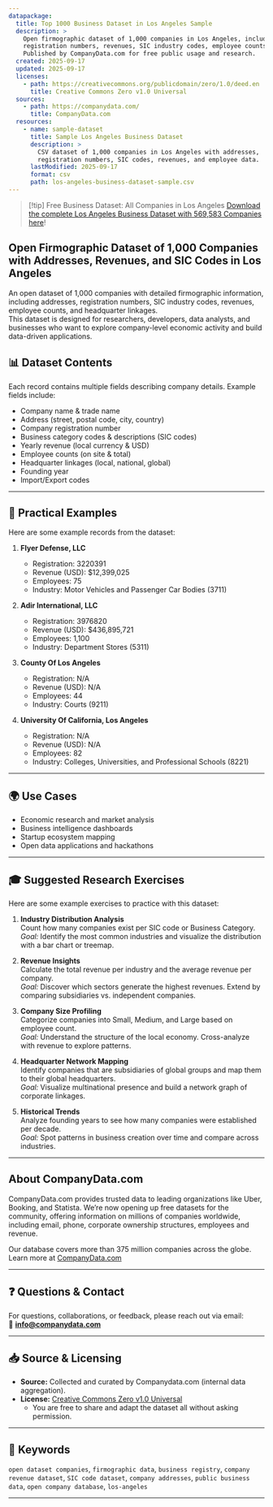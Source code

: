 ```yaml
---
datapackage:
  title: Top 1000 Business Dataset in Los Angeles Sample
  description: >
    Open firmographic dataset of 1,000 companies in Los Angeles, including addresses, 
    registration numbers, revenues, SIC industry codes, employee counts, and headquarter linkages. 
    Published by CompanyData.com for free public usage and research.
  created: 2025-09-17
  updated: 2025-09-17
  licenses:
    - path: https://creativecommons.org/publicdomain/zero/1.0/deed.en
      title: Creative Commons Zero v1.0 Universal
  sources:
    - path: https://companydata.com/
      title: CompanyData.com
  resources:
    - name: sample-dataset
      title: Sample Los Angeles Business Dataset
      description: >
        CSV dataset of 1,000 companies in Los Angeles with addresses, 
        registration numbers, SIC codes, revenues, and employee data.
      lastModified: 2025-09-17
      format: csv
      path: los-angeles-business-dataset-sample.csv
---
```


> [!tip] Free Business Dataset: All Companies in Los Angeles
> [Download the complete Los Angeles Business Dataset with 569,583 Companies here](https://companydata.com/free-business-datasets/)!

## Open Firmographic Dataset of 1,000 Companies with Addresses, Revenues, and SIC Codes in Los Angeles

An open dataset of 1,000 companies with detailed firmographic information, including addresses, registration numbers, SIC industry codes, revenues, employee counts, and headquarter linkages.  
This dataset is designed for researchers, developers, data analysts, and businesses who want to explore company-level economic activity and build data-driven applications.


## 📊 Dataset Contents

Each record contains multiple fields describing company details. Example fields include:

- Company name & trade name  
- Address (street, postal code, city, country)  
- Company registration number  
- Business category codes & descriptions (SIC codes)  
- Yearly revenue (local currency & USD)  
- Employee counts (on site & total)  
- Headquarter linkages (local, national, global)  
- Founding year  
- Import/Export codes  

---

## 🔎 Practical Examples

Here are some example records from the dataset:

1. **Flyer Defense, LLC** 
   - Registration: 3220391  
   - Revenue (USD): $12,399,025  
   - Employees: 75  
   - Industry: Motor Vehicles and Passenger Car Bodies (3711)  

2. **Adir International, LLC** 
   - Registration: 3976820  
   - Revenue (USD): $436,895,721  
   - Employees: 1,100  
   - Industry: Department Stores (5311)  

3. **County Of Los Angeles** 
   - Registration: N/A  
   - Revenue (USD): N/A  
   - Employees: 44  
   - Industry: Courts (9211)  

4. **University Of California, Los Angeles** 
   - Registration: N/A  
   - Revenue (USD): N/A  
   - Employees: 82  
   - Industry: Colleges, Universities, and Professional Schools (8221)

---

## 🌍 Use Cases
- Economic research and market analysis  
- Business intelligence dashboards  
- Startup ecosystem mapping  
- Open data applications and hackathons  

---

## 🎓 Suggested Research Exercises

Here are some example exercises to practice with this dataset:

1. **Industry Distribution Analysis**  
   Count how many companies exist per SIC code or Business Category.  
   *Goal:* Identify the most common industries and visualize the distribution with a bar chart or treemap.

2. **Revenue Insights**  
   Calculate the total revenue per industry and the average revenue per company.  
   *Goal:* Discover which sectors generate the highest revenues. Extend by comparing subsidiaries vs. independent companies.

3. **Company Size Profiling**  
   Categorize companies into Small, Medium, and Large based on employee count.  
   *Goal:* Understand the structure of the local economy. Cross-analyze with revenue to explore patterns.

4. **Headquarter Network Mapping**  
   Identify companies that are subsidiaries of global groups and map them to their global headquarters.  
   *Goal:* Visualize multinational presence and build a network graph of corporate linkages.

5. **Historical Trends**  
   Analyze founding years to see how many companies were established per decade.  
   *Goal:* Spot patterns in business creation over time and compare across industries.

---

## About CompanyData.com

CompanyData.com provides trusted data to leading organizations like Uber, Booking, and Statista. We’re now opening up free datasets for the community, offering information on millions of companies worldwide, including email, phone, corporate ownership structures, employees and revenue.

Our database covers more than 375 million companies across the globe.
Learn more at [CompanyData.com](https://companydata.com/company-database/)

---

## ❓ Questions & Contact
For questions, collaborations, or feedback, please reach out via email:  
📧 **info@companydata.com**

---

## 📥 Source & Licensing

- **Source:** Collected and curated by Companydata.com (internal data aggregation).  
- **License:** [Creative Commons Zero v1.0 Universal](https://creativecommons.org/publicdomain/zero/1.0/deed.en)  
  - You are free to share and adapt the dataset all without asking permission.

---

## 🔑 Keywords
`open dataset companies`, `firmographic data`, `business registry`, `company revenue dataset`, `SIC code dataset`, `company addresses`, `public business data`, `open company database`, `los-angeles`

---

